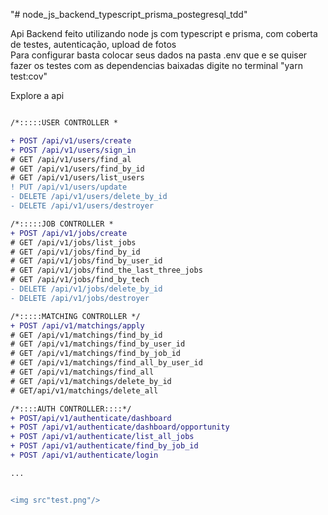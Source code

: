 "# node_js_backend_typescript_prisma_postegresql_tdd" 



Api Backend feito utilizando node js com typescript e prisma, com coberta de testes, autenticação, upload de fotos</br>
Para configurar basta colocar seus dados na pasta .env que e se quiser fazer os testes com as dependencias baixadas digite no terminal "yarn test:cov"

Explore a api

 ```diff
 
/*:::::USER CONTROLLER *

+ POST /api/v1/users/create
+ POST /api/v1/users/sign_in
# GET /api/v1/users/find_al
# GET /api/v1/users/find_by_id
# GET /api/v1/users/list_users
! PUT /api/v1/users/update
- DELETE /api/v1/users/delete_by_id
- DELETE /api/v1/users/destroyer

/*:::::JOB CONTROLLER *
+ POST /api/v1/jobs/create
# GET /api/v1/jobs/list_jobs
# GET /api/v1/jobs/find_by_id
# GET /api/v1/jobs/find_by_user_id
# GET /api/v1/jobs/find_the_last_three_jobs
# GET /api/v1/jobs/find_by_tech
- DELETE /api/v1/jobs/delete_by_id
- DELETE /api/v1/jobs/destroyer

/*:::::MATCHING CONTROLLER */
+ POST /api/v1/matchings/apply
# GET /api/v1/matchings/find_by_id
# GET /api/v1/matchings/find_by_user_id
# GET /api/v1/matchings/find_by_job_id
# GET /api/v1/matchings/find_all_by_user_id
# GET /api/v1/matchings/find_all
# GET /api/v1/matchings/delete_by_id
# GET/api/v1/matchings/delete_all

/*::::AUTH CONTROLLER::::*/
+ POST/api/v1/authenticate/dashboard
+ POST /api/v1/authenticate/dashboard/opportunity
+ POST /api/v1/authenticate/list_all_jobs
+ POST /api/v1/authenticate/find_by_job_id
+ POST /api/v1/authenticate/login

...


<img src"test.png"/>
